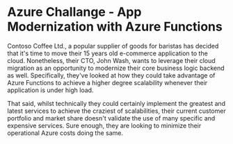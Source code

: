 # Azure Challange - App Modernization with Azure Functions

Contoso Coffee Ltd., a popular supplier of goods for baristas has decided that it's time to move their 15 years old e-commerce application to the cloud. Nonetheless, their CTO, John Wash, wants to leverage their cloud migration as an opportunity to modernize their core business logic backend as well. Specifically, they've looked at how they could take advantage of Azure Functions to achieve a higher degree scalability whenever their application is under high load.

That said, whilst technically they could certainly implement the greatest and latest services to achieve the craziest of scalabilities, their current customer portfolio and market share doesn't validate the use of many specific and expensive services. Sure enough, they are looking to minimize their operational Azure costs doing the same.